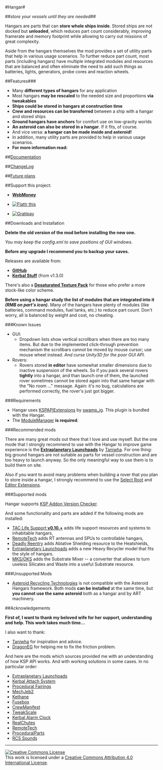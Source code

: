 #Hangar#

##_store your vessels until they are needed_##

Hangars are parts that can **store whole ships inside**. Stored ships are not docked but **unloaded**, which reduces part count considerably, improving framerate and memory footprint while allowing to carry out missions of great complexity.

Aside from the hangars themselves the mod provides a set of utility parts that help in various usage scenarios. To further reduce part count, most parts (including hangars) have multiple integrated modules and resources that are balanced and often eliminate the need to add such things as batteries, lights, generators, probe cores and reaction wheels.

##Features###

* Many **different types of hangars** for any application
* Most hangars **may be rescaled** to the needed size and proportions **via tweakables**
* **Ships could be stored in hangars at construction time**
* **Crew and resources can be transferred** between a ship with a hangar and stored ships
* **Ground hangars have anchors** for comfort use on low-gravity worlds
* **An asteroid can also be stored in a hangar**. If it fits, of course.
* And vice versa: **a hangar can be made inside and asteroid!**
* In addition, many utility parts are provided to help in various usage scenarios.
* **For more information read:**

##[Documentation](https://github.com/allista/hangar/wiki)

##[ChangeLog](https://github.com/allista/hangar/blob/master/ChangeLog.md)

##[Future plans](https://github.com/allista/hangar/milestones)

##Support this project:

* [**WebMoney**](https://funding.wmtransfer.com/hangar-ksp-plugin/donate)

* [![Flattr this](https://api.flattr.com/button/flattr-badge-large.png)](https://flattr.com/submit/auto?user_id=allista&url=https%3A%2F%2Fgithub.com%2Fallista%2Fhangar)

* [![Gratipay](https://img.shields.io/gratipay/allista.svg)](https://gratipay.com/allista)

##Downloads and Installation

**Delete the old version of the mod before installing the new one.**

_You may keep the config.xml to save positions of GUI windows._

**Before any upgrade I recommend you to backup your saves.**

Releases are available from:

* [**GitHub**](https://github.com/allista/hangar/releases)
* [**Kerbal Stuff**](https://kerbalstuff.com/mod/270/Hangar) (from v1.3.0)

There's also a [**Desaturated Texture Pack**](https://github.com/allista/hangar/releases/download/v2.0.0/DesaturatedTexturePack.zip) for those who prefer a more stock-like color scheme.

**Before using a hangar study the list of modules that are integrated into it _(RMB on part's icon)_.**
Many of the hangars have plenty of modules (like batteries, command modules, fuel tanks, etc.) to reduce part count. Don't worry, all is balanced by weight and cost, no cheating.

###Known Issues
* GUI:
    * Dropdown lists show vertical scrollbars when there are too many items. But due to the implemented click-through prevention mechanism the scrollbars cannot be moved by mouse cursor; use mouse wheel instead. _And curse Unity3D for the poor GUI API._
* Rovers:
    * Rovers stored **in editor** have somewhat smaller dimensions due to inactive suspension of the wheels. So if you pack several rovers **tightly** into a hangar, and than launch one of them, the launched rover sometimes cannot be stored again into that same hangar with the "No room ..." message. Again: it's no bug, calculations are performed correctly, the rover's just got bigger.

###Requirements

* Hangar uses [KSPAPIExtensions](http://forum.kerbalspaceprogram.com/threads/81496) by [swamp_ig](http://forum.kerbalspaceprogram.com/members/100707-swamp_ig). This plugin is bundled with the Hangar.
* The [ModuleManager](http://forum.kerbalspaceprogram.com/threads/55219) **is required**.

###Recommended mods

There are many great mods out there that I love and use myself. But the one mode that I strongly recommend to use with the Hangar to improve game experience is the [**Extraplanetary Launchpads**](http://forum.kerbalspaceprogram.com/threads/59545) by [Taniwha](https://github.com/taniwha-qf). For one thing: big ground hangars are not suitable as parts for vessel construction and are too heavy to launch anyway. So the only meaningful way to use them is to build them on site.

Also if you want to avoid many problems when building a rover that you plan to store inside a hangar, I strongly recommend to use the [Select Root](http://forum.kerbalspaceprogram.com/threads/43208) and [Editor Extensions](http://forum.kerbalspaceprogram.com/threads/38768).

###Supported mods

Hangar supports [KSP Addon Version Checker](http://forum.kerbalspaceprogram.com/threads/79745-0-24-2-KSP-AVC-Add-on-Version-Checker-Plugin-1-0-4-KSP-AVC-Online). 

And some functionality and parts are added if the following mods are installed:

* [TAC Life Support **v0.10.+**](http://forum.kerbalspaceprogram.com/threads/40667-0-25-TAC-Life-Support-v0-10-1-10Oct-No-Win64-Support) adds life support resources and systems to inhabitable hangars,
* [RemoteTech](http://forum.kerbalspaceprogram.com/threads/83305) adds RT antennas and SPUs to controllable hangars,
* [Deadly Reentry](http://forum.kerbalspaceprogram.com/threads/54954) adds Ablative Shielding resource to the Heatshields,
* [Extraplanetary Launchpads](http://forum.kerbalspaceprogram.com/threads/59545) adds a new Heavy Recycler model that fits the style of hangars.
* [MKS/OKS](http://forum.kerbalspaceprogram.com/threads/79588) adds the Substrate Mixer -- a converter that allows to turn useless Silicates and Waste into a useful Substrate resource.

###Unsupported Mods
* [Asteroid Recycling Technologies](http://forum.kerbalspaceprogram.com/threads/91790) is not compatible with the Asteroid Hangars framework. Both mods **can be installed** at the same time, but **you cannot use the same asteroid** both as a hangar and by ART machinery.

##Acknowledgements

**First of, I want to thank my beloved wife for her support, understanding and help. This work takes much time...**

I also want to thank:

* [Taniwha](https://github.com/taniwha-qf) for inspiration and advice.
* [DragonEG](http://forum.kerbalspaceprogram.com/members/20077-DragonEG) for helping me to fix the friction problem.

And here are the mods which sources provided me with an understanding of how KSP API works. And with working solutions in some cases. In no particular order:

* [Extraplanetary Launchpads](http://forum.kerbalspaceprogram.com/threads/59545)
* [Kerbal Attach System](http://forum.kerbalspaceprogram.com/threads/53134-Kerbal-Attachment-System-%28KAS%29-0-4-7-Pipes-as-fuel-lines-and-even-fewer-explosions!)
* [Procedural Fairings](http://forum.kerbalspaceprogram.com/threads/39512)
* [MechJeb2](http://forum.kerbalspaceprogram.com/threads/12384)
* [Kethane](http://forum.kerbalspaceprogram.com/threads/23979)
* [Fusebox](http://forum.kerbalspaceprogram.com/threads/50077-0-23-5-Fusebox-electric-charge-tracker-and-build-helper-1-0-released-12-07-14)
* [CrewManifest](http://forum.kerbalspaceprogram.com/threads/60936)
* [TweakScale](http://forum.kerbalspaceprogram.com/threads/80234)
* [Kerbal Alarm Clock](http://forum.kerbalspaceprogram.com/threads/24786)
* [RealChutes](http://forum.kerbalspaceprogram.com/threads/57988)
* [RemoteTech](http://forum.kerbalspaceprogram.com/threads/83305)
* [ProceduralParts](http://forum.kerbalspaceprogram.com/threads/70676-WIP-Procedural-Parts-The-next-phase-of-Stretchy-SRBs)
* [RCS Sounds](http://forum.kerbalspaceprogram.com/threads/52896)

***

<a rel="license" href="http://creativecommons.org/licenses/by/4.0/"><img alt="Creative Commons License" style="border-width:0" src="http://i.creativecommons.org/l/by/4.0/88x31.png" /></a><br />This work is licensed under a <a rel="license" href="http://creativecommons.org/licenses/by/4.0/">Creative Commons Attribution 4.0 International License</a>.